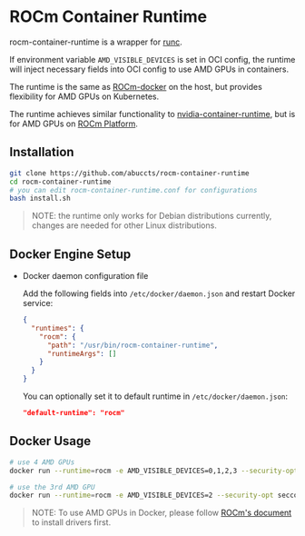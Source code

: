 ROCm Container Runtime
======================

rocm-container-runtime is a wrapper for [runc](https://github.com/opencontainers/runc).

If environment variable `AMD_VISIBLE_DEVICES` is set in OCI config,
the runtime will inject necessary fields into OCI config to use AMD GPUs in containers.

The runtime is the same as [ROCm-docker](https://github.com/RadeonOpenCompute/ROCm-docker) on the host, but provides flexibility for AMD GPUs on Kubernetes.

The runtime achieves similar functionality to [nvidia-container-runtime](https://github.com/NVIDIA/nvidia-container-runtime), but is for AMD GPUs on [ROCm Platform](https://rocm.github.io/).


Installation
------------

```sh
git clone https://github.com/abuccts/rocm-container-runtime
cd rocm-container-runtime
# you can edit rocm-container-runtime.conf for configurations
bash install.sh
```

> NOTE: the runtime only works for Debian distributions currently, changes are needed for other Linux distributions.


Docker Engine Setup
-------------------

* Docker daemon configuration file

    Add the following fields into `/etc/docker/daemon.json` and restart Docker service:
    ```json
    {
      "runtimes": {
        "rocm": {
          "path": "/usr/bin/rocm-container-runtime",
          "runtimeArgs": []
        }
      }
    }
    ```

    You can optionally set it to default runtime in `/etc/docker/daemon.json`:
    ```json
    "default-runtime": "rocm"
    ```


Docker Usage
------------

```sh
# use 4 AMD GPUs
docker run --runtime=rocm -e AMD_VISIBLE_DEVICES=0,1,2,3 --security-opt seccomp=unconfined rocm/rocm-terminal rocminfo

# use the 3rd AMD GPU
docker run --runtime=rocm -e AMD_VISIBLE_DEVICES=2 --security-opt seccomp=unconfined rocm/rocm-terminal rocminfo
```

> NOTE: To use AMD GPUs in Docker, please follow [ROCm's document](https://rocm.github.io/ROCmInstall.html#Ubuntu) to install drivers first.
